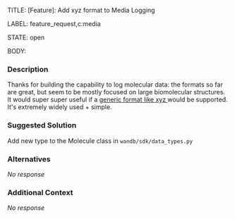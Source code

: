 TITLE:
[Feature]: Add xyz format to Media Logging

LABEL:
feature_request,c:media

STATE:
open

BODY:
### Description

Thanks for building the capability to log molecular data: the formats so far are great, but seem to be mostly focused on large biomolecular structures. It would super super useful if a [generic format like xyz ](https://en.wikipedia.org/wiki/XYZ_file_format) would be supported. It's extremely widely used + simple. 

### Suggested Solution

Add new type to the Molecule class in `wandb/sdk/data_types.py`

### Alternatives

_No response_

### Additional Context

_No response_

